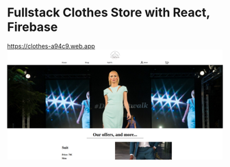# Fullstack Clothes Store with React, Firebase
https://clothes-a94c9.web.app
![desktop](./src/images/clothes-firebase.png)
